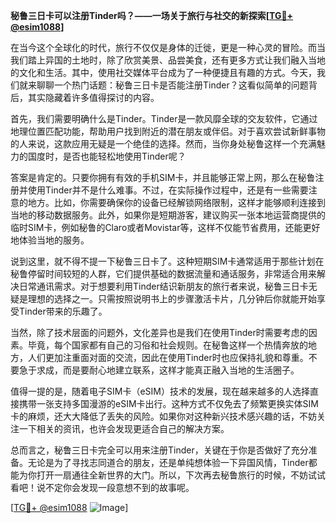 **秘鲁三日卡可以注册Tinder吗？——一场关于旅行与社交的新探索[[TG💪+ @esim1088](https://t.me/s/esim1088)]**

在当今这个全球化的时代，旅行不仅仅是身体的迁徙，更是一种心灵的冒险。而当我们踏上异国的土地时，除了欣赏美景、品尝美食，还有更多方式让我们融入当地的文化和生活。其中，使用社交媒体平台成为了一种便捷且有趣的方式。今天，我们就来聊聊一个热门话题：秘鲁三日卡是否能注册Tinder？这看似简单的问题背后，其实隐藏着许多值得探讨的内容。

首先，我们需要明确什么是Tinder。Tinder是一款风靡全球的交友软件，它通过地理位置匹配功能，帮助用户找到附近的潜在朋友或伴侣。对于喜欢尝试新鲜事物的人来说，这款应用无疑是一个绝佳的选择。然而，当你身处秘鲁这样一个充满魅力的国度时，是否也能轻松地使用Tinder呢？

答案是肯定的。只要你拥有有效的手机SIM卡，并且能够正常上网，那么在秘鲁注册并使用Tinder并不是什么难事。不过，在实际操作过程中，还是有一些需要注意的地方。比如，你需要确保你的设备已经解锁网络限制，这样才能够顺利连接到当地的移动数据服务。此外，如果你是短期游客，建议购买一张本地运营商提供的临时SIM卡，例如秘鲁的Claro或者Movistar等，这样不仅能节省费用，还能更好地体验当地的服务。

说到这里，就不得不提一下秘鲁三日卡了。这种短期SIM卡通常适用于那些计划在秘鲁停留时间较短的人群，它们提供基础的数据流量和通话服务，非常适合用来解决日常通讯需求。对于想要利用Tinder结识新朋友的旅行者来说，秘鲁三日卡无疑是理想的选择之一。只需按照说明书上的步骤激活卡片，几分钟后你就能开始享受Tinder带来的乐趣了。

当然，除了技术层面的问题外，文化差异也是我们在使用Tinder时需要考虑的因素。毕竟，每个国家都有自己的习俗和社会规则。在秘鲁这样一个热情奔放的地方，人们更加注重面对面的交流，因此在使用Tinder时也应保持礼貌和尊重。不要急于求成，而是要耐心地建立联系，这样才能真正融入当地的生活圈子。

值得一提的是，随着电子SIM卡（eSIM）技术的发展，现在越来越多的人选择直接携带一张支持多国漫游的eSIM卡出行。这种方式不仅免去了频繁更换实体SIM卡的麻烦，还大大降低了丢失的风险。如果你对这种新兴技术感兴趣的话，不妨关注一下相关的资讯，也许会发现更适合自己的解决方案。

总而言之，秘鲁三日卡完全可以用来注册Tinder，关键在于你是否做好了充分准备。无论是为了寻找志同道合的朋友，还是单纯想体验一下异国风情，Tinder都能为你打开一扇通往全新世界的大门。所以，下次再去秘鲁旅行的时候，不妨试试看吧！说不定你会发现一段意想不到的故事呢。

[[TG💪+ @esim1088](https://t.me/s/esim1088) ![Image](https://i.postimg.cc/4NQfJmqS/Snipaste-2025-05-13-00-14-12.png)]